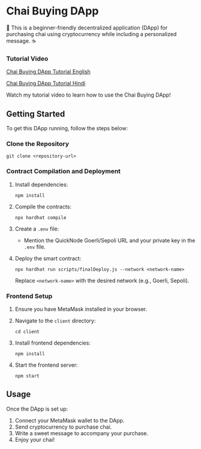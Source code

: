 # Chai Buying DApp

🍵 This is a beginner-friendly decentralized application (DApp) for purchasing chai using cryptocurrency while including a personalized message. ☕️

### Tutorial Video

[Chai Buying DApp Tutorial English](https://www.youtube.com/watch?v=YourVideoID)

[Chai Buying DApp Tutorial Hindi](https://youtu.be/NxDGHynpA4s?si=Up2pVEUws3KrYSRn)

Watch my tutorial video to learn how to use the Chai Buying DApp!

## Getting Started

To get this DApp running, follow the steps below:

### Clone the Repository

```
git clone <repository-url>
```

### Contract Compilation and Deployment

1. Install dependencies:
   ```
   npm install
   ```

2. Compile the contracts:
   ```
   npx hardhat compile
   ```

3. Create a `.env` file:
   - Mention the QuickNode Goerli/Sepoli URL and your private key in the `.env` file.

4. Deploy the smart contract:
   ```
   npx hardhat run scripts/finalDeploy.js --network <network-name>
   ```
   Replace `<network-name>` with the desired network (e.g., Goerli, Sepoli).

### Frontend Setup

1. Ensure you have MetaMask installed in your browser.

2. Navigate to the `client` directory:
   ```
   cd client
   ```

3. Install frontend dependencies:
   ```
   npm install
   ```

4. Start the frontend server:
   ```
   npm start
   ```

## Usage

Once the DApp is set up:

1. Connect your MetaMask wallet to the DApp.
2. Send cryptocurrency to purchase chai.
3. Write a sweet message to accompany your purchase.
4. Enjoy your chai!
